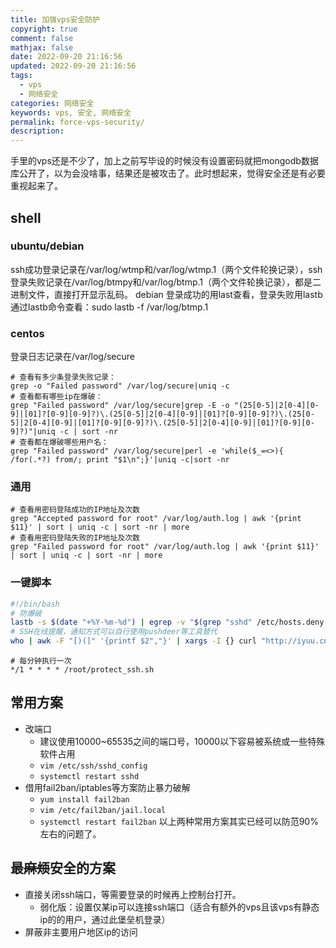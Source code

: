 ```yaml
---
title: 加强vps安全防护
copyright: true
comment: false
mathjax: false
date: 2022-09-20 21:16:56
updated: 2022-09-20 21:16:56
tags:
  - vps
  - 网络安全
categories: 网络安全
keywords: vps, 安全, 网络安全
permalink: force-vps-security/
description:
---
```

手里的vps还是不少了，加上之前写毕设的时候没有设置密码就把mongodb数据库公开了，以为会没啥事，结果还是被攻击了。此时想起来，觉得安全还是有必要重视起来了。

<!--more-->
## shell

### ubuntu/debian

ssh成功登录记录在/var/log/wtmp和/var/log/wtmp.1（两个文件轮换记录），ssh登录失败记录在/var/log/btmpy和/var/log/btmp.1（两个文件轮换记录），都是二进制文件，直接打开显示乱码。
debian 登录成功的用last查看，登录失败用lastb
通过lastb命令查看：sudo lastb -f /var/log/btmp.1

### centos

登录日志记录在/var/log/secure

```shell
# 查看有多少条登录失败记录：
grep -o "Failed password" /var/log/secure|uniq -c
# 查看都有哪些ip在爆破：
grep "Failed password" /var/log/secure|grep -E -o "(25[0-5]|2[0-4][0-9]|[01]?[0-9][0-9]?)\.(25[0-5]|2[0-4][0-9]|[01]?[0-9][0-9]?)\.(25[0-5]|2[0-4][0-9]|[01]?[0-9][0-9]?)\.(25[0-5]|2[0-4][0-9]|[01]?[0-9][0-9]?)"|uniq -c | sort -nr
# 查看都在爆破哪些用户名：
grep "Failed password" /var/log/secure|perl -e 'while($_=<>){ /for(.*?) from/; print "$1\n";}'|uniq -c|sort -nr
```

### 通用

```shell
# 查看用密码登陆成功的IP地址及次数
grep "Accepted password for root" /var/log/auth.log | awk '{print $11}' | sort | uniq -c | sort -nr | more
# 查看用密码登陆失败的IP地址及次数
grep "Failed password for root" /var/log/auth.log | awk '{print $11}' | sort | uniq -c | sort -nr | more
```

### 一键脚本

```bash
#!/bin/bash
# 防爆破
lastb -s $(date "+%Y-%m-%d") | egrep -v "$(grep "sshd" /etc/hosts.deny | awk -F ':' '{print $2}')" | grep "ssh:" | awk -F 'ssh:' '{print $2}' | awk '{print $2}' | sort | uniq -c | sort -n | awk '{if ($1 > 30) print "sshd:"$2":deny"}' | xargs -I {} echo "{}" >> /etc/hosts.deny
# SSH在线提醒，通知方式可以自行使用pushdeer等工具替代
who | awk -F "[)(]" '{printf $2","}' | xargs -I {} curl "http://iyuu.cn/******（iyuu.cn的token）.send?text=hostname【$(hostname)】SSH在线提醒：{}&desp=hostname【$(hostname)】SSH在线提醒：{}"
```

```shell
# 每分钟执行一次
*/1 * * * * /root/protect_ssh.sh
```

## 常用方案

- 改端口
  - 建议使用10000~65535之间的端口号，10000以下容易被系统或一些特殊软件占用
  - `vim /etc/ssh/sshd_config`
  - `systemctl restart sshd`
- 借用fail2ban/iptables等方案防止暴力破解
  - `yum install fail2ban`
  - `vim /etc/fail2ban/jail.local`
  - `systemctl restart fail2ban`
以上两种常用方案其实已经可以防范90%左右的问题了。

## 最~~麻烦~~安全的方案

- 直接关闭ssh端口，等需要登录的时候再上控制台打开。
  - 弱化版：设置仅某ip可以连接ssh端口（适合有额外的vps且该vps有静态ip的的用户，通过此堡垒机登录）
- 屏蔽非主要用户地区ip的访问
